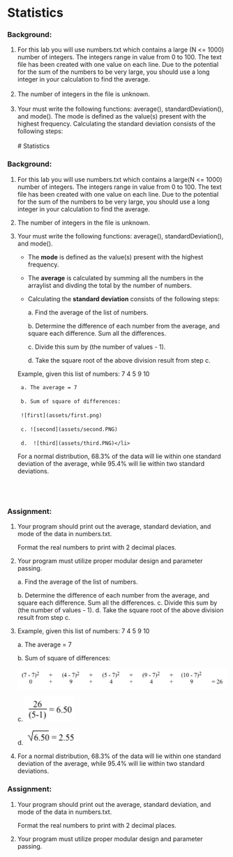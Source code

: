 # Statistics


### Background: 
1. For this lab you will use numbers.txt which contains a large (N <= 1000) 
number of integers. The integers range in value from 0 to 100. The text file has been created with one value on each line. Due to the potential for the sum of the numbers to be very large, you should use a long integer in your calculation to find the average.
<br></br>
3. The number of integers in the file is unknown.
   <br></br>
4. Your must write the following functions: average(), standardDeviation(), and mode().  The mode is defined as the value(s) present with the highest frequency. Calculating the standard deviation consists of the following steps:
<br></br># Statistics


### Background: 
1. For this lab you will use numbers.txt which contains a large(N <= 1000) number of integers. The integers range in value from 0 to 100. The text file has been created with one value on each line. Due to the potential for the sum of the numbers to be very large, you should use a long integer in your calculation to find the average.

2. The number of integers in the file is unknown.

3. Your must write the following functions: average(), standardDeviation(), and mode().  

	- The **mode** is defined as the value(s) present with the highest frequency. 
	- The **average** is calculated by summing all the numbers in the arraylist and divding the total by the number of numbers.
	- Calculating the **standard deviation** consists of the following steps:

		a. Find the average of the list of numbers. 

		b. Determine the difference of each number from the average, and square each difference. Sum all the differences. 
		
		c. Divide this sum by (the number of values - 1). 
		
		d. Take the square root of the above division result from step c. 

   	Example, given this list of numbers: 7 4 5 9 10
   
		a. The average = 7 

		b. Sum of square of differences: 

   		![first](assets/first.png)

		c. ![second](assets/second.PNG)

		d.  ![third](assets/third.PNG)</li>

	For a normal distribution, 68.3% of the data will lie within one standard deviation of the average, while 95.4% will lie within two standard deviations. 
   <br></br>
    <br></br>
### Assignment: 
1. Your program should print out the average, standard deviation, and mode of the data in numbers.txt.  

	Format the real numbers to print with 2 decimal places. 

2. Your program must utilize proper modular design and parameter passing. 

  
  

	a. Find the average of the list of numbers. </li>
	b. Determine the difference of each number from the average, and square each 
difference. Sum all the differences. </li>
	c. Divide this sum by (the number of values - 1). </li>
	d. Take the square root of the above division result from step c. </li>

5. Example, given this list of numbers: 7 4 5 9 10
   
	a. The average = 7 </li>
	b. Sum of square of differences: 

   ![first](assets/first.png)



	c. ![second](assets/second.PNG)

	d.  ![third](assets/third.PNG)</li>

7. For a normal distribution, 68.3% of the data will lie within one standard deviation of the 
average, while 95.4% will lie within two standard deviations. 

### Assignment: 
1. Your program should print out the average, standard deviation, and mode of the data in numbers.txt.  

	Format the real numbers to print with 2 decimal places. 

2. Your program must utilize proper modular design and parameter passing. 

  
  
